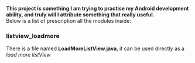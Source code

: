 **This project is something I am trying to practise my Android development ability, and truly will I attribute something that really useful.**  
Below is a list of prescription all the modules inside:
### listview_loadmore
There is a file named **LoadMoreListView.java**, it can be used directly as a *load more listView*